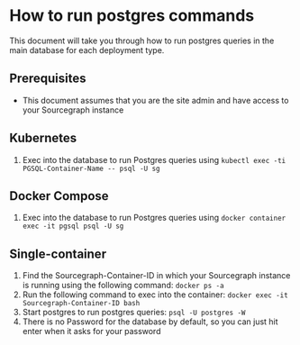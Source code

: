 # How to run postgres commands

This document will take you through how to run postgres queries in the main database for each deployment type.

## Prerequisites

* This document assumes that you are the site admin and have access to your Sourcegraph instance

## Kubernetes

1. Exec into the database to run Postgres queries using `kubectl exec -ti PGSQL-Container-Name -- psql -U sg`

## Docker Compose

1. Exec into the database to run Postgres queries using `docker container exec -it pgsql psql -U sg` 

## Single-container

1. Find the Sourcegraph-Container-ID in which your Sourcegraph instance is running using the following command: `docker ps -a`
1. Run the following command to exec into the container: `docker exec -it Sourcegraph-Container-ID bash`
1. Start postgres to run postgres queries: `psql -U postgres -W`
1. There is no Password for the database by default, so you can just hit enter when it asks for your password
  
  
